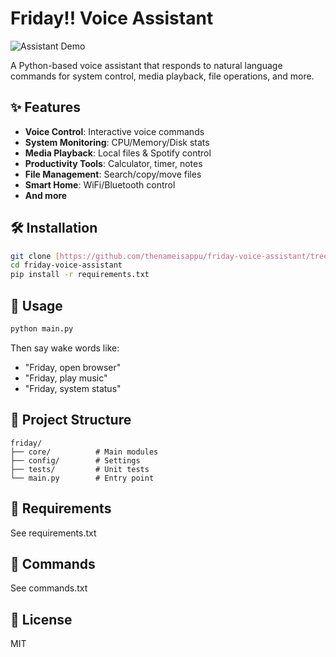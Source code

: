 # Friday!! Voice Assistant

![Assistant Demo](https://placehold.co/1200x400?text=Friday+Voice+Assistant)

A Python-based voice assistant that responds to natural language commands for system control, media playback, file operations, and more.

## ✨ Features
- **Voice Control**: Interactive voice commands
- **System Monitoring**: CPU/Memory/Disk stats
- **Media Playback**: Local files & Spotify control
- **Productivity Tools**: Calculator, timer, notes
- **File Management**: Search/copy/move files
- **Smart Home**: WiFi/Bluetooth control
- **And more**

## 🛠 Installation
```bash
git clone [https://github.com/thenameisappu/friday-voice-assistant/tree/main/Friday!!]
cd friday-voice-assistant
pip install -r requirements.txt
```

## 🚀 Usage
```bash
python main.py
```
Then say wake words like:
- "Friday, open browser"
- "Friday, play music"
- "Friday, system status"

## 📂 Project Structure
```
friday/
├── core/          # Main modules
├── config/        # Settings
├── tests/         # Unit tests
└── main.py        # Entry point
```

## 📝 Requirements
See requirements.txt

## 📝 Commands
See commands.txt

## 📜 License
MIT
